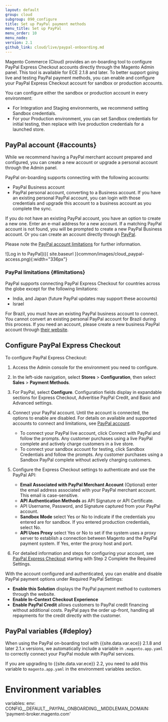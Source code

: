 ```yaml
---
layout: default
group: cloud
subgroup: 090_configure
title: Set up PayPal payment methods
menu_title: Set up PayPal
menu_order: 10
menu_node:
version: 2.1
github_link: cloud/live/paypal-onboarding.md
---
```


Magento Commerce (Cloud) provides an on-boarding tool to configure PayPal Express Checkout accounts directly through the Magento Admin panel. This tool is available for ECE 2.1.8 and later. To better support going live and testing PayPal payment methods, you can enable and configure your PayPal Express Checkout account for sandbox or production accounts.

You can configure either the sandbox or production account in every environment:

* For Integration and Staging environments, we recommend setting Sandbox credentials.
* For your Production environment, you can set Sandbox credentials for initial testing, then replace with live production credentials for a launched store.

## PayPal account {#accounts}

While we recommend having a PayPal merchant account prepared and configured, you can create a new account or upgrade a personal account through the Admin panel.

PayPal on-boarding supports connecting with the following accounts:

* PayPal Business account
* PayPal personal account, converting to a Business account. If you have an existing personal PayPal account, you can login with those credentials and upgrade this account to a business account as you complete the sync.

If you do not have an existing PayPal account, you have an option to create a new one. Enter an e-mail address for a new account. If a matching PayPal account is not found, you will be prompted to create a new PayPal Business account. Or you can create an account directly through [PayPal](https://www.paypal.com/us/webapps/mpp/account-selection).

Please note the [PayPal account limitations](#limitations) for further information.

![Log in to PayPal]({{ site.baseurl }}common/images/cloud_paypal-access.png){:width="336px"}

### PayPal limitations {#limitations}

PayPal supports connecting PayPal Express Checkout for countries across the globe except for the following limitations:

* India, and Japan (future PayPal updates may support these accounts)
* Israel

For Brazil, you must have an existing PayPal business account to connect. You cannot convert an existing personal PayPal account for Brazil during this process. If you need an account, please create a new business PayPal account through [their website](https://www.paypal.com/us/webapps/mpp/account-selection).

## Configure PayPal Express Checkout

To configure PayPal Express Checkout:

1. Access the Admin console for the environment you need to configure.
2. In the left-side navigation, select __Stores__ > __Configuration__, then select __Sales__ > __Payment Methods__.
3. For PayPal, select __Configure__. Configuration fields display in expandable sections for Express Checkout, Adveritise PayPal Credit, and Basic and Advanced settings.
4. Connect your PayPal account. Until the account is connected, the options to enable are disabled. For details on available and supported accounts to connect and limitations, see [PayPal account](#accounts).

    * To connect your PayPal live account, click Connect with PayPal and follow the prompts. Any customer purchases using a live PayPal complete and actively charge customers in a live store.
    * To connect your sandbox account for testing, click Sandbox Credentials and follow the prompts. Any customer purchases using a Sandbox PayPal complete without actively charging customers.

5. Configure the Express Checkout settings to authenticate and use the PayPal API:

    * __Email Associated with PayPal Merchant Account__ (Optional) enter the email address associated with your PayPal merchant account. This email is case-sensitive.
    * __API Authentication Methods__ as API Signature or API Certificate.
    * API Username, Password, and Signature captured from your PayPal account.
    * __Sandbox Mode__ select Yes or No to indicate if the credentials you entered are for sandbox. If you entered production credentials, select No.
    * __API Uses Proxy__ select Yes or No to set if the system uses a proxy server to establish a connection between Magento and the PayPal payment system. If Yes, enter the proxy host and port.
6. For detailed information and steps for configuring your account, see [PayPal Express Checkout](http://docs.magento.com/m2/ce/user_guide/payment/paypal-express-checkout.html) starting with Step 2 Complete the Required Settings.


With the account configured and authenticated, you can enable and disable PayPal payment options under Required PayPal Settings:

* __Enable this Solution__ displays the PayPal payment method to customers through the website.
* __Enable In-Context Checkout Experience__
* __Enable PayPal Credit__ allows customers to PayPal credit financing without additional costs. PayPal pays the order up-front, handling all repayments for the credit directly with the customer.

## PayPal variables {#deploy}
When using the PayPal on-boarding tool with {{site.data.var.ece}} 2.1.8 and later 2.1.x versions, we automatically include a variable in `.magento.app.yaml` to correctly connect your PayPal module with PayPal services.

If you are upgrading to {{site.data.var.ece}} 2.2, you need to add this variable to `magento.app.yaml` in the environment variables section.

  # Environment variables
  variables:
    env:
      CONFIG__DEFAULT__PAYPAL_ONBOARDING__MIDDLEMAN_DOMAIN: 'payment-broker.magento.com'
